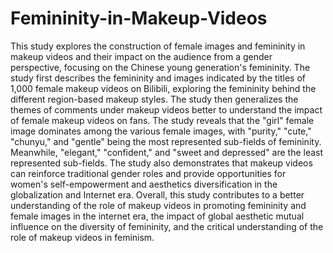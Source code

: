 # Femininity-in-Makeup-Videos
This study explores the construction of female images and femininity in makeup videos and their impact on the audience from a gender perspective, focusing on the Chinese young generation's femininity. The study first describes the femininity and images indicated by the titles of 1,000 female makeup videos on Bilibili, exploring the femininity behind the different region-based makeup styles. The study then generalizes the themes of comments under makeup videos better to understand the impact of female makeup videos on fans. The study reveals that the "girl" female image dominates among the various female images, with "purity," "cute," "chunyu," and "gentle" being the most represented sub-fields of femininity. Meanwhile, "elegant," "confident," and "sweet and depressed" are the least represented sub-fields. The study also demonstrates that makeup videos can reinforce traditional gender roles and provide opportunities for women's self-empowerment and aesthetics diversification in the globalization and Internet era. Overall, this study contributes to a better understanding of the role of makeup videos in promoting femininity and female images in the internet era, the impact of global aesthetic mutual influence on the diversity of femininity, and the critical understanding of the role of makeup videos in feminism.

